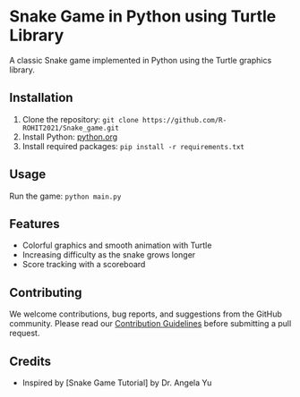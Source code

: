 # Snake Game in Python using Turtle Library

A classic Snake game implemented in Python using the Turtle graphics library.

## Installation
1. Clone the repository: `git clone https://github.com/R-ROHIT2021/Snake_game.git`
3. Install Python: [python.org](https://www.python.org/downloads/)
4. Install required packages: `pip install -r requirements.txt`

## Usage
Run the game: `python main.py`

## Features
- Colorful graphics and smooth animation with Turtle
- Increasing difficulty as the snake grows longer
- Score tracking with a scoreboard

## Contributing
We welcome contributions, bug reports, and suggestions from the GitHub community. Please read our [Contribution Guidelines](CONTRIBUTING.md) before submitting a pull request.

## Credits
- Inspired by [Snake Game Tutorial] by Dr. Angela Yu


